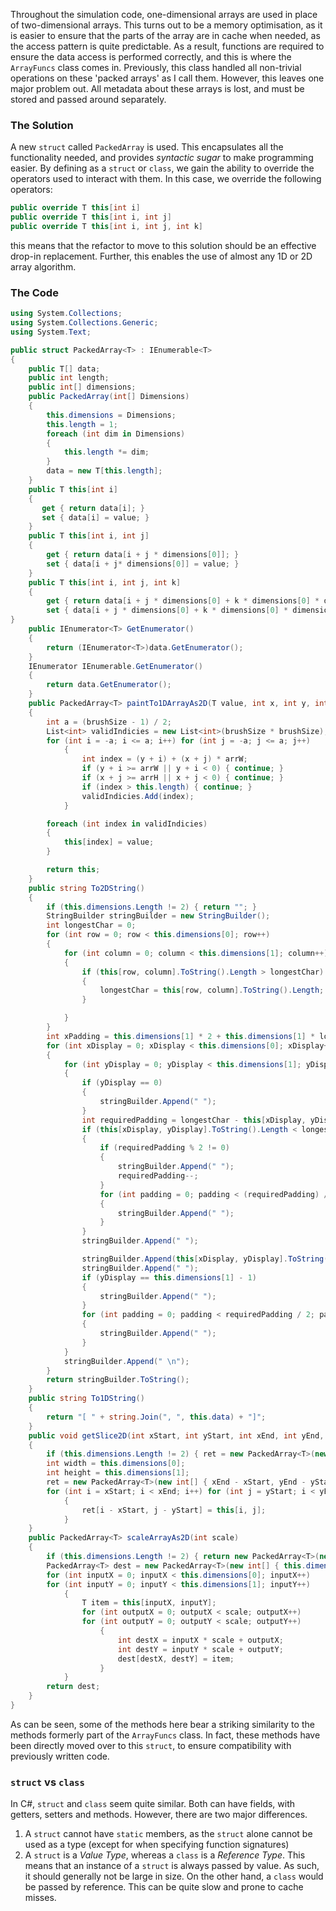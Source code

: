 Throughout the simulation code, one-dimensional arrays are used in place of two-dimensional arrays. This turns out to be a memory optimisation, as it is easier to ensure that the parts of the array are in cache when needed, as the access pattern is quite predictable. 
As a result, functions are required to ensure the data access is performed correctly, and this is where the `ArrayFuncs` class comes in. Previously, this class handled all non-trivial operations on these 'packed arrays' as I call them. However, this leaves one major problem out. All metadata about these arrays is lost, and must be stored and passed around separately.
### The Solution
A new `struct` called  `PackedArray`  is used. This encapsulates all the functionality needed, and provides *syntactic sugar* to make programming easier. By defining as a `struct` or `class`, we gain the ability to override the operators used to interact with them. In this case, we override the following operators:
```cs
public override T this[int i]
public override T this[int i, int j]
public override T this[int i, int j, int k]
```
this means that the refactor to move to this solution should be an effective drop-in replacement. Further, this enables the use of almost any 1D or 2D array algorithm.
### The Code
```cs
using System.Collections;
using System.Collections.Generic;
using System.Text;

public struct PackedArray<T> : IEnumerable<T>
{
    public T[] data;
    public int length;
    public int[] dimensions;
    public PackedArray(int[] Dimensions)
    {
        this.dimensions = Dimensions;
        this.length = 1;
        foreach (int dim in Dimensions)
        {
            this.length *= dim;
        }
        data = new T[this.length];
    }
    public T this[int i]
    {
       get { return data[i]; }
       set { data[i] = value; }
    }
    public T this[int i, int j]
    {
        get { return data[i + j * dimensions[0]]; }
        set { data[i + j* dimensions[0]] = value; }
    }
    public T this[int i, int j, int k]
    {
        get { return data[i + j * dimensions[0] + k * dimensions[0] * dimensions[1]]; }
        set { data[i + j * dimensions[0] + k * dimensions[0] * dimensions[1]] = value; }
}
    public IEnumerator<T> GetEnumerator()
    {
        return (IEnumerator<T>)data.GetEnumerator();
    }
    IEnumerator IEnumerable.GetEnumerator()
    {
        return data.GetEnumerator();
    }
    public PackedArray<T> paintTo1DArrayAs2D(T value, int x, int y, int arrW, int arrH, int brushSize)
    {
        int a = (brushSize - 1) / 2;
        List<int> validIndicies = new List<int>(brushSize * brushSize);
        for (int i = -a; i <= a; i++) for (int j = -a; j <= a; j++)
            {
                int index = (y + i) + (x + j) * arrW;
                if (y + i >= arrW || y + i < 0) { continue; }
                if (x + j >= arrH || x + j < 0) { continue; }
                if (index > this.length) { continue; }
                validIndicies.Add(index);
            }

        foreach (int index in validIndicies)
        {
            this[index] = value;
        }

        return this;
    }
    public string To2DString()
    {
        if (this.dimensions.Length != 2) { return ""; }
        StringBuilder stringBuilder = new StringBuilder();
        int longestChar = 0;
        for (int row = 0; row < this.dimensions[0]; row++)
        {
            for (int column = 0; column < this.dimensions[1]; column++)
            {
                if (this[row, column].ToString().Length > longestChar)
                {
                    longestChar = this[row, column].ToString().Length;
                }

            }
        }
        int xPadding = this.dimensions[1] * 2 + this.dimensions[1] * longestChar;
        for (int xDisplay = 0; xDisplay < this.dimensions[0]; xDisplay++)
        {
            for (int yDisplay = 0; yDisplay < this.dimensions[1]; yDisplay++)
            {
                if (yDisplay == 0)
                {
                    stringBuilder.Append(" ");
                }
                int requiredPadding = longestChar - this[xDisplay, yDisplay].ToString().Length;
                if (this[xDisplay, yDisplay].ToString().Length < longestChar)
                {
                    if (requiredPadding % 2 != 0)
                    {
                        stringBuilder.Append(" ");
                        requiredPadding--;
                    }
                    for (int padding = 0; padding < (requiredPadding) / 2; padding++)
                    {
                        stringBuilder.Append(" ");
                    }
                }
                stringBuilder.Append(" ");

                stringBuilder.Append(this[xDisplay, yDisplay].ToString());
                stringBuilder.Append(" ");
                if (yDisplay == this.dimensions[1] - 1)
                {
                    stringBuilder.Append(" ");
                }
                for (int padding = 0; padding < requiredPadding / 2; padding++)
                {
                    stringBuilder.Append(" ");
                }
            }
            stringBuilder.Append(" \n");
        }
        return stringBuilder.ToString();
    }
    public string To1DString()
    {
        return "[ " + string.Join(", ", this.data) + "]";
    }
    public void getSlice2D(int xStart, int yStart, int xEnd, int yEnd, out PackedArray<T> ret)
    {
        if (this.dimensions.Length != 2) { ret = new PackedArray<T>(new int[] { 0 }); return; }
        int width = this.dimensions[0];
        int height = this.dimensions[1];
        ret = new PackedArray<T>(new int[] { xEnd - xStart, yEnd - yStart });
        for (int i = xStart; i < xEnd; i++) for (int j = yStart; i < yEnd; j++)
            {
                ret[i - xStart, j - yStart] = this[i, j];
            }
    }
    public PackedArray<T> scaleArrayAs2D(int scale)
    {
        if (this.dimensions.Length != 2) { return new PackedArray<T>(new int[] { 0 }); }
        PackedArray<T> dest = new PackedArray<T>(new int[] { this.dimensions[0] * scale, this.dimensions[1] * scale });
        for (int inputX = 0; inputX < this.dimensions[0]; inputX++) 
        for (int inputY = 0; inputY < this.dimensions[1]; inputY++)
            {
                T item = this[inputX, inputY];
                for (int outputX = 0; outputX < scale; outputX++) 
                for (int outputY = 0; outputY < scale; outputY++)
                    {
                        int destX = inputX * scale + outputX;
                        int destY = inputY * scale + outputY;
                        dest[destX, destY] = item;
                    }
            }
        return dest;
    }
}
```

As can be seen, some of the methods here bear a striking similarity to the methods formerly part of the `ArrayFuncs` class. In fact, these methods have been directly moved over to this `struct`, to ensure compatibility with previously written code.
### `struct` vs `class`
In C#, `struct` and `class` seem quite similar. Both can have fields, with getters, setters and methods. However, there are two major differences. 
1. A `struct` cannot have `static` members, as the `struct` alone cannot be used as a type (except for when specifying function signatures)
2. A `struct` is a *Value Type*, whereas a `class` is a *Reference Type*. This means that an instance of a `struct` is always passed by value. As such, it should generally not be large in size. On the other hand, a `class` would be passed by reference. This can be quite slow and prone to cache misses.